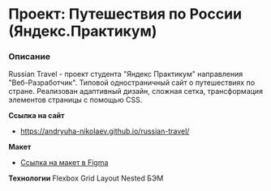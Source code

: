 # Проект: Путешествия по России (Яндекс.Практикум)

### Описание
Russian Travel - проект студента "Яндекс Практикум" направления "Веб-Разработчик". Типовой одностраничный сайт о путешествиях по стране.
Реализован адаптивный дизайн, сложная сетка, трансформация элементов страницы с помощью CSS.

**Ссылка на сайт**

* https://andryuha-nikolaev.github.io/russian-travel/

**Макет**

* [Ссылка на макет в Figma](https://www.figma.com/file/5S2WSbEFL6awjVWJ0NWL8Q/Sprint-3_-Russia-_-desktop-mobile?node-id=28503%3A0)

**Технологии**
Flexbox
Grid Layout
Nested БЭМ

